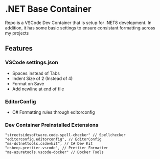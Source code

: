 # .NET Base Container
Repo is a VSCode Dev Container that is setup for .NET8 development.
In addition, it has some basic settings to ensure consistant formatting across my projects

## Features
### VSCode settings.json
- Spaces instead of Tabs
- Indent Size of 2 (Instead of 4)
- Format on Save
- Add newline at end of file

### EditorConfig
- C# Formatting rules through editorconfig

### Dev Container Preinstalled Extensions
```
"streetsidesoftware.code-spell-checker" // Spellchecker
"editorconfig.editorconfig", // EditorConfig
"ms-dotnettools.csdevkit", // C# Dev Kit
"esbenp.prettier-vscode", // Prettier Formatter
"ms-azuretools.vscode-docker" // Docker Tools
```
